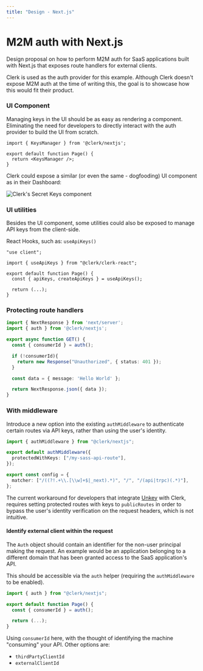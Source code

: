 ```yaml
---
title: "Design - Next.js"
---
```


# M2M auth with Next.js

Design proposal on how to perform M2M auth for SaaS applications built with Next.js that exposes route handlers for external clients.

Clerk is used as the auth provider for this example. Although Clerk doesn't expose M2M auth at the time of writing this, the goal is to showcase how this would fit their product.

### UI Component

Managing keys in the UI should be as easy as rendering a component. Eliminating the need for developers to directly interact with the auth provider to build the UI from scratch.

```tsx
import { KeysManager } from '@clerk/nextjs';

export default function Page() {
  return <KeysManager />;
}
```

Clerk could expose a similar (or even the same - dogfooding) UI component as in their Dashboard:

![Clerk's Secret Keys component](https://i.ibb.co/rt3gyk2/Clean-Shot-2024-04-08-at-12-14-43.png)

### UI utilities

Besides the UI component, some utilities could also be exposed to manage API keys from the client-side.

React Hooks, such as: `useApiKeys()`

```tsx
"use client";

import { useApiKeys } from "@clerk/clerk-react";

export default function Page() {
  const { apiKeys, createApiKeys } = useApiKeys();

  return (...);
}
```

### Protecting route handlers

```ts
import { NextResponse } from 'next/server';
import { auth } from '@clerk/nextjs';

export async function GET() {
  const { consumerId } = auth();

  if (!consumerId){
    return new Response("Unauthorized", { status: 401 });
  }

  const data = { message: 'Hello World' };

  return NextResponse.json({ data });
}
```

### With middleware

Introduce a new option into the existing `authMiddleware` to authenticate certain routes via API keys, rather than using the user's identity.

```ts
import { authMiddleware } from "@clerk/nextjs";

export default authMiddleware({
  protectedWithKeys: ["/my-sass-api-route"],
});

export const config = {
  matcher: ["/((?!.+\\.[\\w]+$|_next).*)", "/", "/(api|trpc)(.*)"],
};
```

The current workaround for developers that integrate [Unkey](https://unkey.dev) with Clerk, requires setting protected routes with keys to `publicRoutes` in order to bypass the user's identity verification on the request headers, which is not intuitive.

#### Identify external client within the request

The `Auth` object should contain an identifier for the non-user principal making the request. An example would be an application belonging to a different domain that has been granted access to the SaaS application's API.

This should be accessible via the `auth` helper (requiring the `authMiddleware` to be enabled).

```ts
import { auth } from "@clerk/nextjs";

export default function Page() {
  const { consumerId } = auth();

  return (...);
}
```

Using `consumerId` here, with the thought of identifying the machine "consuming" your API. Other options are:
- `thirdPartyClientId`
- `externalClientId`
